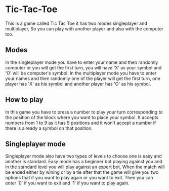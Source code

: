# Tic-Tac-Toe
This is a game called Tic Tac Toe it has two modes singleplayer and multiplayer, So you can play with another player and also with the computer too. 


## Modes
In the singleplayer mode you have to enter your name and then randomly computer or you will get the first turn, you will have 'X' as your symbol and 'O' will be computer's symbol.
In the multiplayer mode you have to enter your names and then randomly one of the player will get the first turn, one player has 'X' as his symbol and another player has 'O' as his symbol.




## How to play
In this game you have to press a number to play your turn corresponding to the position of the block where you want to place your symbol.
It accepts numbers from 1 to 9 as it has 9 positions and it won't accept a number if there is already a symbol on that position.



## Singleplayer mode
Singleplayer mode also have two types of levels to choose one is easy and another is standard.
Easy mode has a beginner bot playing against you and in the standard level you will play against an expert bot.
When the match will be ended either by wining or by a tie after that the game will give you two options that if you want to play again or you want to exit. Then you can enter '0' if you want to exit and '1' if you want to play again.
